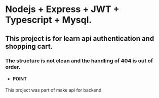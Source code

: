 # Nodejs + Express + JWT + Typescript + Mysql.

## This project is for learn api authentication and shopping cart.

### The structure is not clean and the handling of 404 is out of order.

<ul>
    <li> <h4>POINT </li>
</ul>
This project was part of make api for backend.
